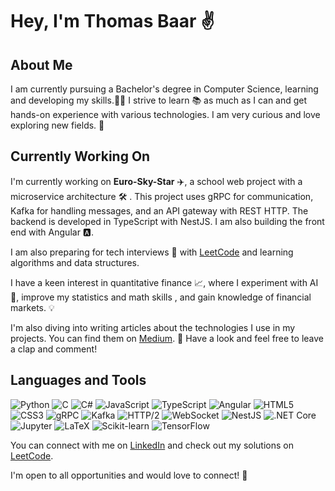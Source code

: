 # Hey, I'm Thomas Baar ✌️

## About Me
I am currently pursuing a Bachelor's degree in Computer Science, learning and developing my skills.👨‍💻 
I strive to learn 📚 as much as I can and get hands-on experience with various technologies. 
I am very curious and love exploring new fields. 🚀

## Currently Working On
I'm currently working on **Euro-Sky-Star** ✈️, a school web project with a microservice architecture 🛠️ . This project uses gRPC for communication, Kafka for handling messages, and an API gateway with REST HTTP. 
The backend is developed in TypeScript with NestJS.
I am also building the front end with Angular 🅰️.

I am also preparing for tech interviews 🧠 with [LeetCode](https://leetcode.com/baarthomas/) and learning algorithms and data structures.

I have a keen interest in quantitative finance 📈, where I experiment with AI 🤖, improve my statistics and math skills , and gain knowledge of financial markets. 💡

I'm also diving into writing articles about the technologies I use in my projects. You can find them on [Medium](https://medium.com/@baarthomas). 📝 Have a look and feel free to leave a clap and comment!


## Languages and Tools

![Python](https://img.shields.io/badge/-Python-3776AB?style=flat-square&logo=python&logoColor=white)
![C](https://img.shields.io/badge/-C-A8B9CC?style=flat-square&logo=c&logoColor=white)
![C#](https://img.shields.io/badge/-C%23-239120?style=flat-square&logo=c-sharp&logoColor=white)
![JavaScript](https://img.shields.io/badge/-JavaScript-F7DF1E?style=flat-square&logo=javascript&logoColor=white)
![TypeScript](https://img.shields.io/badge/-TypeScript-007ACC?style=flat-square&logo=typescript&logoColor=white)
![Angular](https://img.shields.io/badge/-Angular-DD0031?style=flat-square&logo=angular&logoColor=white)
![HTML5](https://img.shields.io/badge/-HTML5-E34F26?style=flat-square&logo=html5&logoColor=white)
![CSS3](https://img.shields.io/badge/-CSS3-1572B6?style=flat-square&logo=css3&logoColor=white)
![gRPC](https://img.shields.io/badge/-gRPC-4285F4?style=flat-square&logo=grpc&logoColor=white)
![Kafka](https://img.shields.io/badge/-Kafka-231F20?style=flat-square&logo=apache-kafka&logoColor=white)
![HTTP/2](https://img.shields.io/badge/-HTTP%2F2-005571?style=flat-square&logo=http2&logoColor=white)
![WebSocket](https://img.shields.io/badge/-WebSocket-010101?style=flat-square&logo=websocket&logoColor=white)
![NestJS](https://img.shields.io/badge/-NestJS-E0234E?style=flat-square&logo=nestjs&logoColor=white)
![.NET Core](https://img.shields.io/badge/-.NET%20Core-512BD4?style=flat-square&logo=dot-net&logoColor=white)
![Jupyter](https://img.shields.io/badge/-Jupyter-F37626?style=flat-square&logo=jupyter&logoColor=white)
![LaTeX](https://img.shields.io/badge/-LaTeX-008080?style=flat-square&logo=latex&logoColor=white)
![Scikit-learn](https://img.shields.io/badge/-Scikit--learn-F7931E?style=flat-square&logo=scikit-learn&logoColor=white)
![TensorFlow](https://img.shields.io/badge/-TensorFlow-FF6F00?style=flat-square&logo=tensorflow&logoColor=white)

You can connect with me on [LinkedIn](https://www.linkedin.com/in/thomasbaar/) and check out my solutions on [LeetCode](https://leetcode.com/baarthomas/).

I'm open to all opportunities and would love to connect! 🤝
